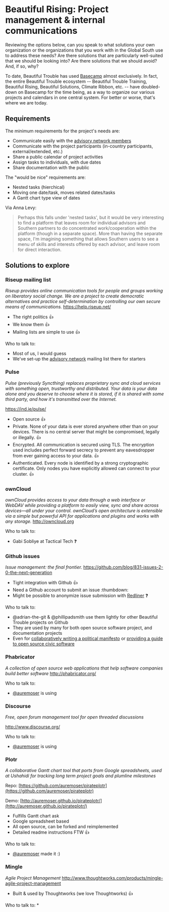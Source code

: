 Beautiful Rising: Project management & internal communications
==============================================================

Reviewing the options below, can you speak to what solutions your own organization or the organizations that you work with in the Global South use to address these needs? Are there solutions that are particularly well-suited that we should be looking into? Are there solutions that we should avoid? And, if so, why?

To date, Beautiful Trouble has used [Basecamp](https://basecamp.com/) almost exclusively. In fact, the entire Beautiful Trouble ecosystem -- Beautiful Trouble Training, Beautiful Rising, Beautiful Solutions, Climate Ribbon, etc. -- have doubled-down on Basecamp for the time being, as a way to organize our various projects and calendars in one central system. For better or worse, that's where we are today.

## Requirements

The minimum requirements for the project's needs are:

* Communicate easily with the [advisory network members][advisorynetwork]
* Communicate with the project participants (in-country participants, external/extended, etc.)
* Share a public calendar of project activities
* Assign tasks to individuals, with due dates
* Share documentation with the public

The "would be nice" requirements are:

* Nested tasks (hierchical)
* Moving one date/task, moves related dates/tasks
* A Gantt chart type view of dates

Via Anna Levy:

> Perhaps this falls under 'nested tasks', but it would be very interesting to find a platform that leaves room for individual advisors and Southern partners to do concentrated work/cooperation within the platform (though in a separate space). More than having the separate space, I'm imagining something that allows Southern users to see a menu of skills and interests offered by each advisor, and leave room for direct interaction.

## Solutions to explore

### Riseup mailing list
_Riseup provides online communication tools for people and groups working on liberatory social change. We are a project to create democratic alternatives and practice self-determination by controlling our own secure means of communications._
https://help.riseup.net/

* The right politics :thumbsup:
* We know them :thumbsup:
* Mailing lists are simple to use :thumbsup:

Who to talk to:

* Most of us, I would guess
* We've set-up the [advisory network][advisorynetwork] mailing list there for starters

### Pulse 
_Pulse (previously Syncthing) replaces proprietary sync and cloud services with something open, trustworthy and distributed. Your data is your data alone and you deserve to choose where it is stored, if it is shared with some third party, and how it's transmitted over the Internet._

https://ind.ie/pulse/

* Open source :thumbsup:
* Private. None of your data is ever stored anywhere other than on your devices. There is no central server that might be compromised, legally or illegally. :thumbsup:
* Encrypted. All communication is secured using TLS. The encryption used includes perfect forward secrecy to prevent any eavesdropper from ever gaining access to your data. :thumbsup:
* Authenticated. Every node is identified by a strong cryptographic certificate. Only nodes you have explicitly allowed can connect to your cluster. :thumbsup:

### ownCloud
_ownCloud provides access to your data through a web interface or WebDAV while providing a platform to easily view, sync and share across devices—all under your control. ownCloud’s open architecture is extensible via a simple but powerful API for applications and plugins and works with any storage._
http://owncloud.org

Who to talk to:

* Gabi Sobliye at Tactical Tech :question:

### Github issues
_Issue management: the final frontier._
https://github.com/blog/831-issues-2-0-the-next-generation

* Tight integration with Github :thumbsup:
* Need a Github account to submit an issue :thumbdown:
* Might be possible to anonymize issue submission with [Redliner](https://github.com/benbalter/redliner) :question:

Who to talk to:

* @adrian-the-git & @phillipadsmith use them lightly for other Beautiful Trouble projects on Github
* They are used by many for both open source software project, and documentation projects
* Even for [collaboratively writing a political manifesto](https://github.com/openpolitics/manifesto/issues) or [providing a guide to open source civic software](https://github.com/pudo-attic/civic-software-checklist)

### Phabricator 
_A collection of open source web applications that help software companies build better software_
http://phabricator.org/

Who to talk to:

* [@auremoser](https://twitter.com/auremoser) is using

### Discourse
_Free, open forum management tool for open threaded discussions_

http://www.discourse.org/

Who to talk to:

* [@auremoser](https://twitter.com/auremoser) is using


### Plotr
_A collaborative Gantt chart tool that ports from Google spreadsheets, used at Ushahidi for tracking long term project goals and plumline milestones_

Repo: [https://github.com/auremoser/pirateplotr](https://github.com/auremoser/pirateplotr)

Demo: [http://auremoser.github.io/pirateplotr/](http://auremoser.github.io/pirateplotr/)

* Fulfills Gantt chart ask
* Google spreadsheet based
* All open source, can be forked and reimplemented
* Detailed readme instructions FTW :thumbsup:

Who to talk to:

* [@auremoser](https://twitter.com/auremoser) made it :)

### Mingle
_Agile Project Management_
http://www.thoughtworks.com/products/mingle-agile-project-management

* Built & used by Thoughtworks (we love Thoughtworks) :thumbsup:

Who to talk to:
* 

[aadk]: http://actionaid.org
[bt]: http://beautifultrouble.org
[bsol]: http://beautifulsolutions.info
[brising]: http://beautifulrising.org
[advisorynetwork]: http://beautifulrising.org/news/#announcing-the-first-members-of-the-beautiful-rising-advisory-network
